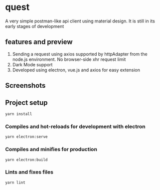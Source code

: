 # quest
A very simple postman-like api client using material design. 
It is still in its early stages of development

## features and preview
1. Sending a request using axios supported by httpAdapter from the node.js environment.  No browser-side xhr request limit
2. Dark Mode support
3. Developed using electron, vue.js and axios for easy extension

## Screenshots

## Project setup
```
yarn install
```

### Compiles and hot-reloads for development with electron
```
yarn electron:serve
```

### Compiles and minifies for production
```
yarn electron:build
```

### Lints and fixes files
```
yarn lint
```